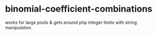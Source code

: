 # binomial-coefficient-combinations
works for large pools &amp; gets around php integer limits with string manipulation
